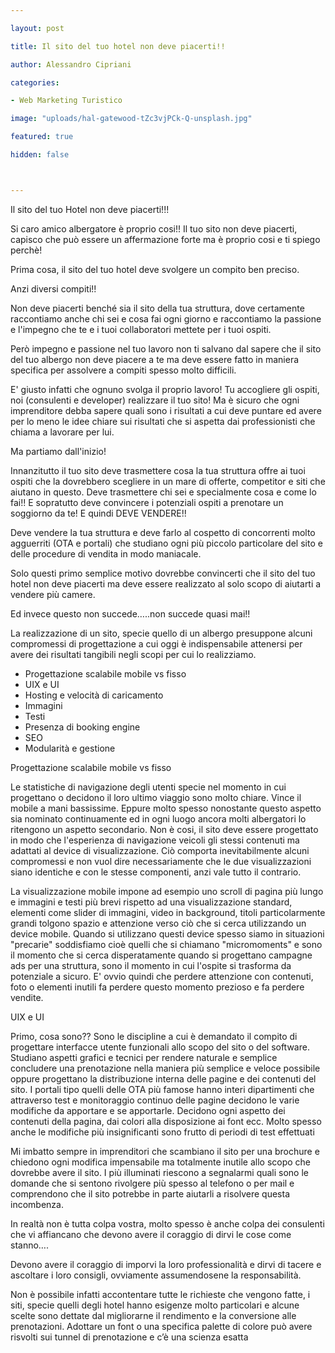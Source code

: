```yaml
---

layout: post

title: Il sito del tuo hotel non deve piacerti!!

author: Alessandro Cipriani

categories:

- Web Marketing Turistico

image: "uploads/hal-gatewood-tZc3vjPCk-Q-unsplash.jpg"

featured: true

hidden: false



---
```


Il sito del tuo Hotel non deve piacerti!!! 

Si caro amico albergatore è proprio cosi!! Il tuo sito non deve piacerti, capisco che può essere un affermazione forte ma è proprio cosi e ti spiego perchè! 

Prima cosa, il sito del tuo hotel deve svolgere un compito ben preciso. 

Anzi diversi compiti!!<br>

Non deve piacerti benché sia il sito della tua struttura, dove certamente raccontiamo anche chi sei e cosa fai ogni giorno e raccontiamo la passione e l'impegno che te e i tuoi collaboratori mettete per i tuoi ospiti.

Però impegno e passione nel tuo lavoro non ti salvano dal sapere che il sito del tuo albergo non deve piacere a te ma deve essere fatto in maniera specifica per assolvere a compiti spesso molto difficili.

E' giusto infatti che ognuno svolga il proprio lavoro! Tu accogliere gli ospiti, noi (consulenti e developer) realizzare il tuo sito! Ma è sicuro che ogni imprenditore debba sapere quali sono i risultati a cui deve puntare ed avere per lo meno le idee chiare sui risultati che si aspetta dai professionisti che chiama a lavorare per lui.

Ma partiamo dall'inizio!

Innanzitutto il tuo sito deve trasmettere cosa la tua struttura offre ai tuoi ospiti che la dovrebbero scegliere in un mare di offerte, competitor e siti che aiutano in questo. Deve trasmettere chi sei e specialmente cosa e come lo fai!! E sopratutto deve convincere i potenziali ospiti a prenotare un soggiorno da te! E quindi DEVE VENDERE!!

Deve vendere la tua struttura e deve farlo al cospetto di concorrenti molto agguerriti (OTA e portali) che studiano ogni più piccolo particolare del sito e delle procedure di vendita in modo maniacale. 

Solo questi primo semplice motivo dovrebbe convincerti che il sito del tuo hotel non deve piacerti ma deve essere realizzato al solo scopo di aiutarti a vendere più camere.</p>

Ed invece questo non succede…..non succede quasi mai!!<br>

La realizzazione di un sito, specie quello di un albergo presuppone alcuni compromessi di progettazione a cui oggi è indispensabile attenersi per avere dei risultati tangibili negli scopi per cui lo realizziamo.

- Progettazione scalabile mobile vs fisso
- UIX e UI
- Hosting e velocità di caricamento
- Immagini
- Testi
- Presenza di booking engine
- SEO
- Modularità e gestione

Progettazione scalabile mobile vs fisso

Le statistiche di navigazione degli utenti specie nel momento in cui progettano o decidono il loro ultimo viaggio sono molto chiare. Vince il mobile a mani bassissime. Eppure molto spesso nonostante questo aspetto sia nominato continuamente ed in ogni luogo ancora molti albergatori lo ritengono un aspetto secondario. Non è cosi, il sito deve essere progettato in modo che l'esperienza di navigazione veicoli gli stessi contenuti ma adattati al device di visualizzazione. Ciò comporta inevitabilmente alcuni compromessi e non vuol dire necessariamente che le due visualizzazioni siano identiche e con le stesse componenti, anzi vale tutto il contrario.

La visualizzazione mobile impone ad esempio uno scroll di pagina più lungo e immagini e testi più brevi rispetto ad una visualizzazione standard, elementi come slider di immagini, video in background, titoli particolarmente grandi tolgono spazio e attenzione verso ciò che si cerca utilizzando un device mobile. Quando si utilizzano questi device spesso siamo in situazioni "precarie" soddisfiamo cioè quelli che si chiamano "micromoments" e sono il momento che si cerca disperatamente quando si progettano campagne ads per una struttura, sono il momento in cui l'ospite si trasforma da potenziale a sicuro. E' ovvio quindi che perdere attenzione con contenuti, foto o elementi inutili fa perdere questo momento prezioso e fa perdere vendite. 

UIX e UI

Primo, cosa sono?? Sono le discipline a cui è demandato il compito di progettare interfacce utente funzionali allo scopo del sito o del software. Studiano aspetti grafici e tecnici per rendere naturale e semplice concludere una prenotazione nella maniera più semplice e veloce possibile oppure progettano la distribuzione interna delle pagine e dei contenuti del sito. I portali tipo quelli delle OTA più famose hanno interi dipartimenti che attraverso test e monitoraggio continuo delle pagine decidono le varie modifiche da apportare e se apportarle. Decidono ogni aspetto dei contenuti della pagina, dai colori alla disposizione ai font ecc. Molto spesso anche le modifiche più insignificanti sono frutto di periodi di test effettuati 





Mi imbatto sempre in imprenditori che scambiano il sito per una brochure e chiedono ogni modifica impensabile ma totalmente inutile allo scopo che dovrebbe avere il sito. I più illuminati riescono a segnalarmi quali sono le domande che si sentono rivolgere più spesso al telefono o per mail e comprendono che il sito potrebbe in parte aiutarli a risolvere questa incombenza.

In realtà non è tutta colpa vostra, molto spesso è anche colpa dei consulenti che vi affiancano che devono avere il coraggio di dirvi le cose come stanno….<br>

Devono avere il coraggio di imporvi la loro professionalità e dirvi di tacere e ascoltare i loro consigli, ovviamente assumendosene la responsabilità.

Non è possibile infatti accontentare tutte le richieste che vengono fatte, i siti, specie quelli degli hotel hanno esigenze molto particolari e alcune scelte sono dettate dal migliorarne il rendimento e la conversione alle prenotazioni. Adottare un font o una specifica palette di colore può avere risvolti sui tunnel di prenotazione e c’è una scienza esatta 